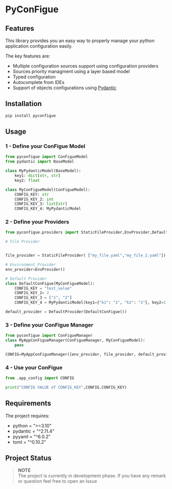# PyConFigue



## Features

This library provides you an easy way to properly manage your python application configuration easily.

The key features are:

- Multiple configuration sources support using configuration providers
- Sources priority managment using a layer based model
- Typed configuration
- Autocomplete from IDEs
- Support of objects configurations using [Pydantic](https://docs.pydantic.dev/latest/)

## Installation

```bash
pip install pyconfigue
```

## Usage

### 1 - Define your ConFigue Model

```python
from pyconfigue import ConFigueModel
from pydantic import BaseModel

class MyPydanticModel(BaseModel):
    key1: dict[str, str]
    key2: float

class MyConFigueModel(ConFigueModel):
    CONFIG_KEY: str
    CONFIG_KEY_2: int
    CONFIG_KEY_3: list[str]
    CONFIG_KEY_4: MyPydanticModel
```

### 2 - Define your Providers

```python
from pyconfigue.providers import StaticFileProvider,EnvProvider,DefaultProvider

# File Provider


file_provider = StaticFileProvider( ["my_file.yaml","my_file_2.yaml"])

# Environment Provider
env_provider=EnvProvider()

# Default Provider
class DefaultConFigue(MyConFigueModel):
    CONFIG_KEY = "test_value"
    CONFIG_KEY_2= 2
    CONFIG_KEY_3 = ["1", "2"]
    CONFIG_KEY_4 = MyPydanticModel(key1={"k1": "1", "k2": "2"}, key2=1.2)

default_provider = DefaultProvider(DefaultConFigue())

```

### 3 - Define your ConFigue Manager

```python
from pyconfigue import ConFigueManager
class MyAppConFigueManager(ConFigueManager, MyConFigueModel):
    pass

CONFIG=MyAppConFigueManager([env_provider, file_provider, default_provider])
```

### 4 - Use your ConFigue

```python
from .app_config import CONFIG

print("CONFIG VALUE of CONFIG_KEY",CONFIG.CONFIG_KEY)
```

## Requirements

The project requires:
- python = ">=3.10"
- pydantic = "^2.11.4"
- pyyaml = "^6.0.2"
- toml = "^0.10.2"

## Project Status

> **NOTE** <br>
> The project is currently in development phase. If you have any remark or question feel free to open an Issue